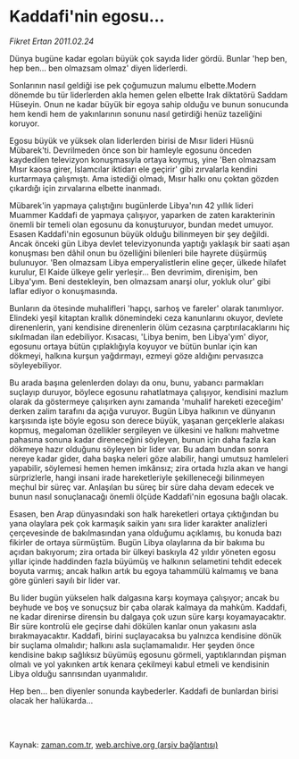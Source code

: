 # Kaddafi'nin egosu...

*Fikret Ertan 2011.02.24*

<td class="columnist-detail">
<p>Dünya bugüne kadar egoları büyük çok sayıda lider gördü. Bunlar 'hep ben, hep ben... ben olmazsam olmaz' diyen liderlerdi.</p>
<p>
<div id="haberMetinDiv">
<p>Sonlarının nasıl geldiği ise pek çoğumuzun malumu elbette.Modern dönemde bu tür liderlerden akla hemen gelen elbette Irak diktatörü Saddam Hüseyin. Onun ne kadar büyük bir egoya sahip olduğu ve bunun sonucunda hem kendi hem de yakınlarının sonunu nasıl getirdiği henüz tazeliğini koruyor.
<p>Egosu büyük ve yüksek olan liderlerden birisi de Mısır lideri Hüsnü Mübarek'ti. Devrilmeden önce son bir hamleyle egosunu önceden kaydedilen televizyon konuşmasıyla ortaya koymuş, yine 'Ben olmazsam Mısır kaosa girer, İslamcılar iktidarı ele geçirir' gibi zırvalarla kendini kurtarmaya çalışmıştı. Ama istediği olmadı, Mısır halkı onu çoktan gözden çıkardığı için zırvalarına elbette inanmadı.
<p>Mübarek'in yapmaya çalıştığını bugünlerde Libya'nın 42 yıllık lideri Muammer Kaddafi de yapmaya çalışıyor, yaparken de zaten karakterinin önemli bir temeli olan egosunu da konuşturuyor, bundan medet umuyor. Esasen Kaddafi'nin egosunun büyük olduğu bilinmeyen bir şey değildi. Ancak önceki gün Libya devlet televizyonunda yaptığı yaklaşık bir saati aşan konuşması ben dâhil onun bu özelliğini bilenleri bile hayrete düşürmüş bulunuyor. 'Ben olmazsam Libya emperyalistlerin eline geçer, ülkede hilafet kurulur, El Kaide ülkeye gelir yerleşir... Ben devrimim, direnişim, ben Libya'yım. Beni destekleyin, ben olmazsam anarşi olur, yokluk olur' gibi laflar ediyor o konuşmasında.
<p>Bunların da ötesinde muhalifleri 'hapçı, sarhoş ve fareler' olarak tanımlıyor. Elindeki yeşil kitaptan krallık dönemindeki ceza kanunlarını okuyor, devlete direnenlerin, yani kendisine direnenlerin ölüm cezasına çarptırılacaklarını hiç sıkılmadan ilan edebiliyor. Kısacası, 'Libya benim, ben Libya'yım' diyor, egosunu ortaya bütün çıplaklığıyla koyuyor ve bütün bunlar için kan dökmeyi, halkına kurşun yağdırmayı, ezmeyi göze aldığını pervasızca söyleyebiliyor.
<p>Bu arada başına gelenlerden dolayı da onu, bunu, yabancı parmakları suçlayıp duruyor, böylece egosunu rahatlatmaya çalışıyor, kendisini mazlum olarak da göstermeye çalışırken aynı zamanda 'muhalif hareketi ezeceğim' derken zalim tarafını da açığa vuruyor. Bugün Libya halkının ve dünyanın karşısında işte böyle egosu son derece büyük, yaşanan gerçeklerle alakası kopmuş, megaloman özellikler sergileyen ve ülkesini ve halkını mahvetme pahasına sonuna kadar direneceğini söyleyen, bunun için daha fazla kan dökmeye hazır olduğunu söyleyen bir lider var. Bu adam bundan sonra nereye kadar gider, daha başka neleri göze alabilir, hangi umutsuz hamleleri yapabilir, söylemesi hemen hemen imkânsız; zira ortada hızla akan ve hangi sürprizlerle, hangi insani irade hareketleriyle şekilleneceği bilinmeyen meçhul bir süreç var. Anlaşılan bu süreç bir süre daha devam edecek ve bunun nasıl sonuçlanacağı önemli ölçüde Kaddafi'nin egosuna bağlı olacak.
<p>Esasen, ben Arap dünyasındaki son halk hareketleri ortaya çıktığından bu yana olaylara pek çok karmaşık saikin yanı sıra lider karakter analizleri çerçevesinde de bakılmasından yana olduğumu açıklamış, bu konuda bazı fikirler de ortaya sürmüştüm. Bugün Libya olaylarına da bir bakıma bu açıdan bakıyorum; zira ortada bir ülkeyi baskıyla 42 yıldır yöneten egosu yıllar içinde haddinden fazla büyümüş ve halkının selametini tehdit edecek boyuta varmış; ancak halkın artık bu egoya tahammülü kalmamış ve bana göre günleri sayılı bir lider var.
<p>Bu lider bugün yükselen halk dalgasına karşı koymaya çalışıyor; ancak bu beyhude ve boş ve sonuçsuz bir çaba olarak kalmaya da mahkûm. Kaddafi, ne kadar direnirse dirensin bu dalgaya çok uzun süre karşı koyamayacaktır. Bir süre kontrolü ele geçirse dahi dökülen kanlar onun yakasını asla bırakmayacaktır. Kaddafi, birini suçlayacaksa bu yalnızca kendisine dönük bir suçlama olmalıdır; halkını asla suçlamamalıdır. Her şeyden önce kendisine bakıp sağlıksız büyümüş egosunu görmeli, yaptıklarından pişman olmalı ve yol yakınken artık kenara çekilmeyi kabul etmeli ve kendisinin Libya olduğu sanrısından uyanmalıdır.
<p>Hep ben... ben diyenler sonunda kaybederler. Kaddafi de bunlardan birisi olacak her halükarda... </p></p></p></p></p></p></p></p></div>
</p>


<p><br>
		 </br></p></td>

Kaynak: [zaman.com.tr](http://zaman.com.tr/yazar.do?yazino=1098181), [web.archive.org (arşiv bağlantısı)](http://web.archive.org/web/20110426123646/http://www.zaman.com.tr:80/yazar.do?yazino=1098181)
